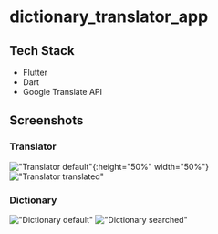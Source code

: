 # dictionary_translator_app

## Tech Stack
- Flutter
- Dart
- Google Translate API

## Screenshots

### Translator

!["Translator default"](https://github.com/rjblee/dictionary_translator_app/blob/master/assets/screenshots/Screenshot_1595288099.png?raw=true){:height="50%" width="50%"}
!["Translator translated"](https://github.com/rjblee/dictionary_translator_app/blob/master/assets/screenshots/Screenshot_1595291412.png?raw=true)

### Dictionary

!["Dictionary default"](https://github.com/rjblee/dictionary_translator_app/blob/master/assets/screenshots/Screenshot_1595290538.png?raw=true)
!["Dictionary searched"](https://github.com/rjblee/dictionary_translator_app/blob/master/assets/screenshots/Screenshot_1595290552.png?raw=true)
